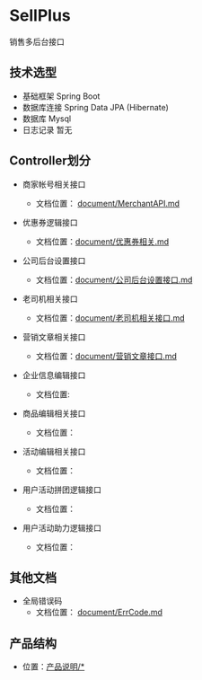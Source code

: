# SellPlus
销售多后台接口

## 技术选型
 - 基础框架
    Spring Boot
 - 数据库连接 
    Spring Data JPA (Hibernate)
 - 数据库
    Mysql
 - 日志记录
    暂无
    
## Controller划分

 - 商家帐号相关接口
     - 文档位置： [document/MerchantAPI.md](document/MerchantAPI.md)
 
 - 优惠券逻辑接口
    - 文档位置：[document/优惠券相关.md](document/优惠券相关.md)
 
 - 公司后台设置接口
    - 文档位置：[document/公司后台设置接口.md](document/公司后台设置接口.md)
 
 - 老司机相关接口
    - 文档位置：[document/老司机相关接口.md](document/老司机相关接口.md)
 
 - 营销文章相关接口
     - 文档位置：[document/营销文章接口.md](document/营销文章接口.md) 

 - 企业信息编辑接口
  
     - 文档位置:
  
  - 商品编辑相关接口
 
      - 文档位置：
 
  - 活动编辑相关接口
  
      - 文档位置：
 
  - 用户活动拼团逻辑接口
 
      - 文档位置：
 
  - 用户活动助力逻辑接口
 
      - 文档位置：
      
## 其他文档
 - 全局错误码
    - 文档位置： [document/ErrCode.md](document/ErrCode.md)
    
## 产品结构
 - 位置：[产品说明/*](产品说明/*)